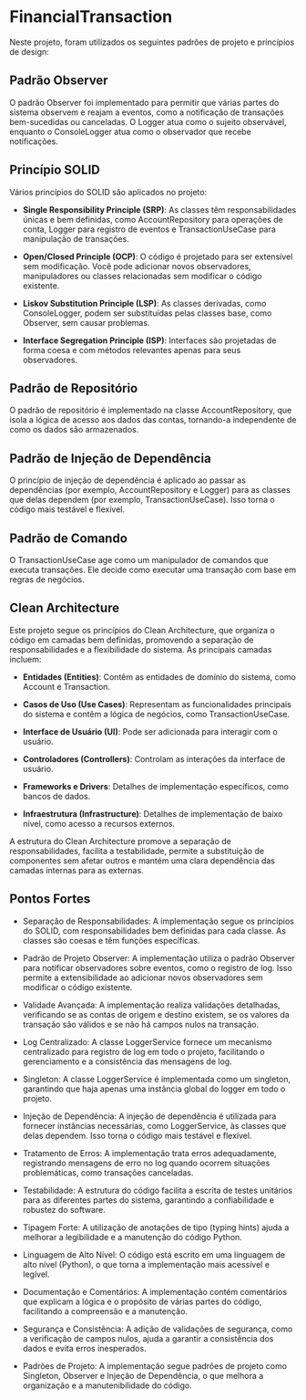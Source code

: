 # FinancialTransaction

Neste projeto, foram utilizados os seguintes padrões de projeto e princípios de design:

## Padrão Observer
O padrão Observer foi implementado para permitir que várias partes do sistema observem e reajam a eventos, como a notificação de transações bem-sucedidas ou canceladas. O Logger atua como o sujeito observável, enquanto o ConsoleLogger atua como o observador que recebe notificações.

## Princípio SOLID
Vários princípios do SOLID são aplicados no projeto:

- **Single Responsibility Principle (SRP)**: As classes têm responsabilidades únicas e bem definidas, como AccountRepository para operações de conta, Logger para registro de eventos e TransactionUseCase para manipulação de transações.

- **Open/Closed Principle (OCP)**: O código é projetado para ser extensível sem modificação. Você pode adicionar novos observadores, manipuladores ou classes relacionadas sem modificar o código existente.

- **Liskov Substitution Principle (LSP)**: As classes derivadas, como ConsoleLogger, podem ser substituídas pelas classes base, como Observer, sem causar problemas.

- **Interface Segregation Principle (ISP)**: Interfaces são projetadas de forma coesa e com métodos relevantes apenas para seus observadores.

## Padrão de Repositório
O padrão de repositório é implementado na classe AccountRepository, que isola a lógica de acesso aos dados das contas, tornando-a independente de como os dados são armazenados.

## Padrão de Injeção de Dependência
O princípio de injeção de dependência é aplicado ao passar as dependências (por exemplo, AccountRepository e Logger) para as classes que delas dependem (por exemplo, TransactionUseCase). Isso torna o código mais testável e flexível.

## Padrão de Comando
O TransactionUseCase age como um manipulador de comandos que executa transações. Ele decide como executar uma transação com base em regras de negócios.

## Clean Architecture
Este projeto segue os princípios do Clean Architecture, que organiza o código em camadas bem definidas, promovendo a separação de responsabilidades e a flexibilidade do sistema. As principais camadas incluem:

- **Entidades (Entities)**: Contêm as entidades de domínio do sistema, como Account e Transaction.

- **Casos de Uso (Use Cases)**: Representam as funcionalidades principais do sistema e contêm a lógica de negócios, como TransactionUseCase.

- **Interface de Usuário (UI)**: Pode ser adicionada para interagir com o usuário.

- **Controladores (Controllers)**: Controlam as interações da interface de usuário.

- **Frameworks e Drivers**: Detalhes de implementação específicos, como bancos de dados.

- **Infraestrutura (Infrastructure)**: Detalhes de implementação de baixo nível, como acesso a recursos externos.

A estrutura do Clean Architecture promove a separação de responsabilidades, facilita a testabilidade, permite a substituição de componentes sem afetar outros e mantém uma clara dependência das camadas internas para as externas.

## Pontos Fortes

- Separação de Responsabilidades: A implementação segue os princípios do SOLID, com responsabilidades bem definidas para cada classe. As classes são coesas e têm funções específicas.

- Padrão de Projeto Observer: A implementação utiliza o padrão Observer para notificar observadores sobre eventos, como o registro de log. Isso permite a extensibilidade ao adicionar novos observadores sem modificar o código existente.

- Validade Avançada: A implementação realiza validações detalhadas, verificando se as contas de origem e destino existem, se os valores da transação são válidos e se não há campos nulos na transação.

- Log Centralizado: A classe LoggerService fornece um mecanismo centralizado para registro de log em todo o projeto, facilitando o gerenciamento e a consistência das mensagens de log.

- Singleton: A classe LoggerService é implementada como um singleton, garantindo que haja apenas uma instância global do logger em todo o projeto.

- Injeção de Dependência: A injeção de dependência é utilizada para fornecer instâncias necessárias, como LoggerService, às classes que delas dependem. Isso torna o código mais testável e flexível.

- Tratamento de Erros: A implementação trata erros adequadamente, registrando mensagens de erro no log quando ocorrem situações problemáticas, como transações canceladas.

- Testabilidade: A estrutura do código facilita a escrita de testes unitários para as diferentes partes do sistema, garantindo a confiabilidade e robustez do software.

- Tipagem Forte: A utilização de anotações de tipo (typing hints) ajuda a melhorar a legibilidade e a manutenção do código Python.

- Linguagem de Alto Nível: O código está escrito em uma linguagem de alto nível (Python), o que torna a implementação mais acessível e legível.

- Documentação e Comentários: A implementação contém comentários que explicam a lógica e o propósito de várias partes do código, facilitando a compreensão e a manutenção.

- Segurança e Consistência: A adição de validações de segurança, como a verificação de campos nulos, ajuda a garantir a consistência dos dados e evita erros inesperados.

- Padrões de Projeto: A implementação segue padrões de projeto como Singleton, Observer e Injeção de Dependência, o que melhora a organização e a manutenibilidade do código.
